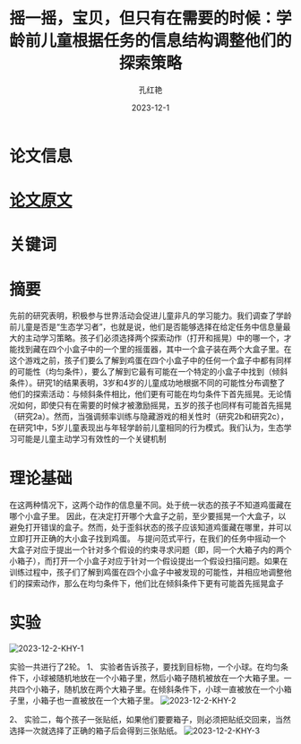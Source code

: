 ﻿---
title: 摇一摇，宝贝，但只有在需要的时候：学龄前儿童根据任务的信息结构调整他们的探索策略
author: 孔红艳
date: 2023-12-1
showDate: true
showTOC: true
---
# 论文信息

# [论文原文](../Source_Files/2023-12-2-KHY.pdf)
# 关键词

# 摘要
先前的研究表明，积极参与世界活动会促进儿童非凡的学习能力。我们调查了学龄前儿童是否是“生态学习者”，也就是说，他们是否能够选择在给定任务中信息量最大的主动学习策略。孩子们必须选择两个探索动作（打开和摇晃）中的哪一个，才能找到藏在四个小盒子中的一个里的摇蛋器，其中一个盒子装在两个大盒子里。在这个游戏之前，孩子们要么了解到鸡蛋在四个小盒子中的任何一个盒子中都有同样的可能性（均匀条件），要么了解到它最有可能在一个特定的小盒子中找到（倾斜条件）。研究1的结果表明，3岁和4岁的儿童成功地根据不同的可能性分布调整了他们的探索活动：与倾斜条件相比，他们更有可能在均匀条件下首先摇晃。无论情况如何，即使只有在需要的时候才被激励摇晃，五岁的孩子也同样有可能首先摇晃（研究2a）。然而，当强调频率训练与隐藏游戏的相关性时（研究2b和研究2c），在研究1中，5岁儿童表现出与年轻学龄前儿童相同的行为模式。我们认为，生态学习可能是儿童主动学习有效性的一个关键机制
# 理论基础
在这两种情况下，这两个动作的信息量不同。处于统一状态的孩子不知道鸡蛋藏在哪个小盒子里。
因此，在决定打开哪个大盒子之前，至少要摇晃一个大盒子，以避免打开错误的盒子。然而，处于歪斜状态的孩子应该知道鸡蛋藏在哪里，并可以立即打开正确的大小盒子找到鸡蛋。
与提问范式平行，在我们的任务中摇动一个大盒子对应于提出一个针对多个假设的约束寻求问题（即，同一个大箱子内的两个小箱子），而打开一个小盒子对应于针对一个假设提出一个假设扫描问题。如果在训练过程中，孩子们了解到鸡蛋在四个小盒子中被发现的可能性，并相应地调整他们的探索动作，那么在均匀条件下，他们比在倾斜条件下更有可能首先摇晃盒子

# 实验
![2023-12-2-KHY-1](../Supporting_Information/2023-12-2-KHY-1.png)


 实验一共进行了2轮。
1、 实验者告诉孩子，要找到目标物，一个小球。在均匀条件下，小球被随机地放在一个小箱子里，然后小箱子随机被放在一个大箱子里。一共四个小箱子，随机放在两个大箱子里。在倾斜条件下，小球一直被放在一个小箱子里，小箱子也一直被放在一个大箱子里。
![2023-12-2-KHY-2](../Supporting_Information/2023-12-2-KHY-2.png)

2、 实验二，每个孩子一张贴纸，如果他们要要箱子，则必须把贴纸交回来，当然选择一次就选择了正确的箱子后会得到三张贴纸。
![2023-12-2-KHY-3](../Supporting_Information/2023-12-2-KHY-3.png)


